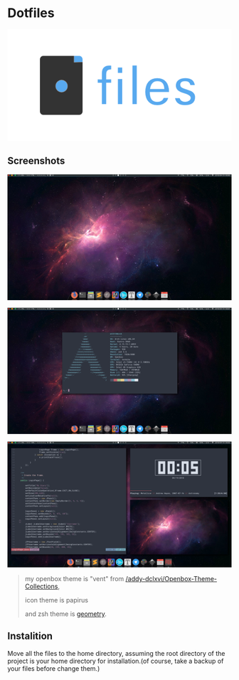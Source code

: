 # Dotfiles

![](dot.png)

## Screenshots

![](screen0.png)

![](screen1.png)

![](screen2.png)

> my openbox theme is "vent" from [/addy-dclxvi/Openbox-Theme-Collections](https://github.com/addy-dclxvi/Openbox-Theme-Collections),
>
> icon theme is papirus
>
> and zsh theme is [geometry](https://github.com/geometry-zsh/geometry).

## Instalition

Move all the files to the home directory, assuming the root directory of the project is your home directory for installation.(of course, take a backup of your files before change them.)

